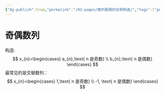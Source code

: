 ```yaml
---
{"dg-publish":true,"permalink":"/02-pages/数列极限的反例构造/","tags":["personal/blog","math/高等数学/极限"]}
---
```


# 奇偶数列
构造:
$$
x_{n}=\begin{cases}
a_{n},\text{ n 是奇数} \\
b_{n},\text{ n 是偶数}
\end{cases}
$$
最常见的是交替数列：
$$
x_{n}=\begin{cases}
1,\text{ n 是奇数} \\
-1, \text{ n 是偶数}
\end{cases}
$$
